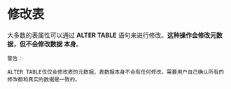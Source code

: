 修改表
=================================================================================
大多数的表属性可以通过 **ALTER TABLE** 语句来进行修改。**这种操作会修改元数据，但不会修改数据
本身**。
```
警告：

ALTER TABLE仅仅会修改表的元数据，表数据本身不会有任何修改。需要用户自己确认所有的修改都和真实的数据是一致的。
```
